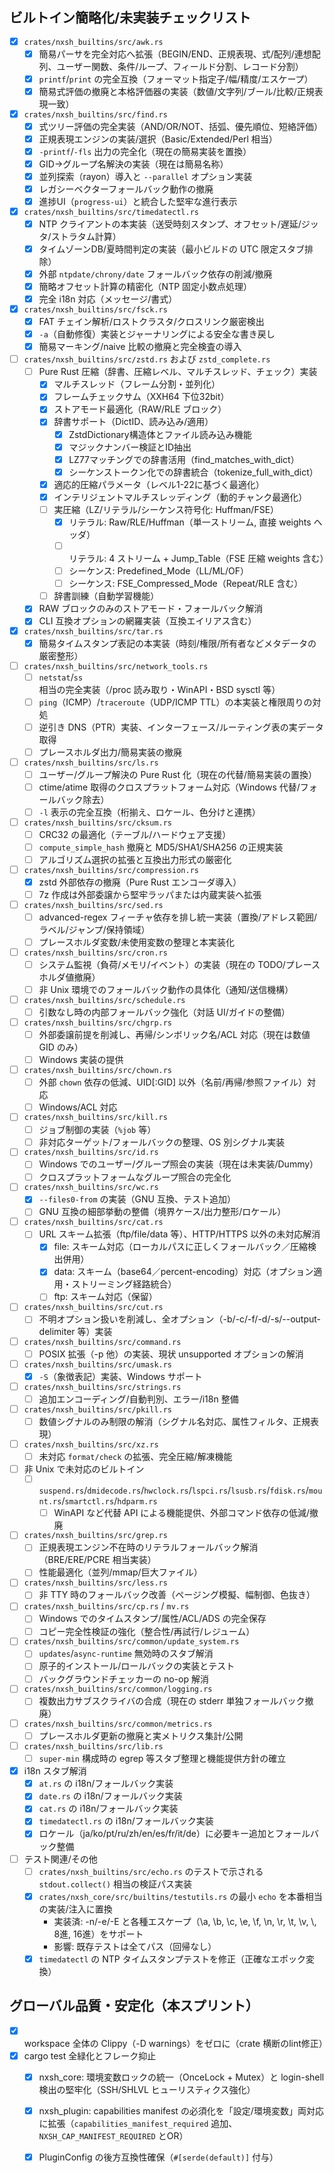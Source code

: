 ## ビルトイン簡略化/未実装チェックリスト

- [x] `crates/nxsh_builtins/src/awk.rs`
  - [x] 簡易パーサを完全対応へ拡張（BEGIN/END、正規表現、式/配列/連想配列、ユーザー関数、条件/ループ、フィールド分割、レコード分割）
  - [x] `printf`/`print` の完全互換（フォーマット指定子/幅/精度/エスケープ）
  - [x] 簡易式評価の撤廃と本格評価器の実装（数値/文字列/ブール/比較/正規表現一致）

- [x] `crates/nxsh_builtins/src/find.rs`
  - [x] 式ツリー評価の完全実装（AND/OR/NOT、括弧、優先順位、短絡評価）
  - [x] 正規表現エンジンの実装/選択（Basic/Extended/Perl 相当）
  - [x] `-printf`/`-fls` 出力の完全化（現在の簡易実装を置換）
  - [x] GID→グループ名解決の実装（現在は簡易名称）
  - [x] 並列探索（rayon）導入と `--parallel` オプション実装
  - [x] レガシーベクターフォールバック動作の撤廃
  - [x] 進捗UI（`progress-ui`）と統合した堅牢な進行表示

- [x] `crates/nxsh_builtins/src/timedatectl.rs`
  - [x] NTP クライアントの本実装（送受時刻スタンプ、オフセット/遅延/ジッタ/ストラタム計算）
  - [x] タイムゾーンDB/夏時間判定の実装（最小ビルドの UTC 限定スタブ排除）
  - [x] 外部 `ntpdate/chrony/date` フォールバック依存の削減/撤廃
  - [x] 簡略オフセット計算の精密化（NTP 固定小数点処理）
  - [x] 完全 i18n 対応（メッセージ/書式）

- [x] `crates/nxsh_builtins/src/fsck.rs`
  - [x] FAT チェイン解析/ロストクラスタ/クロスリンク厳密検出
  - [x] `-a`（自動修復）実装とジャーナリングによる安全な書き戻し
  - [x] 簡易マーキング/naive 比較の撤廃と完全検査の導入

- [ ] `crates/nxsh_builtins/src/zstd.rs` および `zstd_complete.rs`
  - [ ] Pure Rust 圧縮（辞書、圧縮レベル、マルチスレッド、チェック）実装
    - [x] マルチスレッド（フレーム分割・並列化）
    - [x] フレームチェックサム（XXH64 下位32bit）
    - [x] ストアモード最適化（RAW/RLE ブロック）
    - [x] 辞書サポート（DictID、読み込み/適用）
      - [x] ZstdDictionary構造体とファイル読み込み機能
      - [x] マジックナンバー検証とID抽出
      - [x] LZ77マッチングでの辞書活用（find_matches_with_dict）
      - [x] シーケンストークン化での辞書統合（tokenize_full_with_dict）
    - [x] 適応的圧縮パラメータ（レベル1-22に基づく最適化）
    - [x] インテリジェントマルチスレッディング（動的チャンク最適化）
    - [ ] 実圧縮（LZ/リテラル/シーケンス符号化: Huffman/FSE）
      - [x] リテラル: Raw/RLE/Huffman（単一ストリーム, 直接 weights ヘッダ）
      - [ ] リテラル: 4 ストリーム + Jump_Table（FSE 圧縮 weights 含む）
      - [ ] シーケンス: Predefined_Mode（LL/ML/OF）
      - [ ] シーケンス: FSE_Compressed_Mode（Repeat/RLE 含む）
    - [ ] 辞書訓練（自動学習機能）
  - [x] RAW ブロックのみのストアモード・フォールバック解消
  - [x] CLI 互換オプションの網羅実装（互換エイリアス含む）

- [x] `crates/nxsh_builtins/src/tar.rs`
  - [x] 簡易タイムスタンプ表記の本実装（時刻/権限/所有者などメタデータの厳密整形）

- [ ] `crates/nxsh_builtins/src/network_tools.rs`
  - [ ] `netstat`/`ss` 相当の完全実装（/proc 読み取り・WinAPI・BSD sysctl 等）
  - [ ] `ping`（ICMP）/`traceroute`（UDP/ICMP TTL）の本実装と権限周りの対処
  - [ ] 逆引き DNS（PTR）実装、インターフェース/ルーティング表の実データ取得
  - [ ] プレースホルダ出力/簡易実装の撤廃

- [ ] `crates/nxsh_builtins/src/ls.rs`
  - [ ] ユーザー/グループ解決の Pure Rust 化（現在の代替/簡易実装の置換）
  - [ ] ctime/atime 取得のクロスプラットフォーム対応（Windows 代替/フォールバック除去）
  - [ ] `-l` 表示の完全互換（桁揃え、ロケール、色分けと連携）

- [ ] `crates/nxsh_builtins/src/cksum.rs`
  - [ ] CRC32 の最適化（テーブル/ハードウェア支援）
  - [ ] `compute_simple_hash` 撤廃と MD5/SHA1/SHA256 の正規実装
  - [ ] アルゴリズム選択の拡張と互換出力形式の厳密化

- [ ] `crates/nxsh_builtins/src/compression.rs`
  - [x] zstd 外部依存の撤廃（Pure Rust エンコーダ導入）
  - [ ] 7z 作成は外部委譲から堅牢ラッパまたは内蔵実装へ拡張

- [ ] `crates/nxsh_builtins/src/sed.rs`
  - [ ] advanced-regex フィーチャ依存を排し統一実装（置換/アドレス範囲/ラベル/ジャンプ/保持領域）
  - [ ] プレースホルダ変数/未使用変数の整理と本実装化

- [ ] `crates/nxsh_builtins/src/cron.rs`
  - [ ] システム監視（負荷/メモリ/イベント）の実装（現在の TODO/プレースホルダ値撤廃）
  - [ ] 非 Unix 環境でのフォールバック動作の具体化（通知/送信機構）

- [ ] `crates/nxsh_builtins/src/schedule.rs`
  - [ ] 引数なし時の内部フォールバック強化（対話 UI/ガイドの整備）

- [ ] `crates/nxsh_builtins/src/chgrp.rs`
  - [ ] 外部委譲前提を削減し、再帰/シンボリック名/ACL 対応（現在は数値 GID のみ）
  - [ ] Windows 実装の提供

- [ ] `crates/nxsh_builtins/src/chown.rs`
  - [ ] 外部 `chown` 依存の低減、UID[:GID] 以外（名前/再帰/参照ファイル）対応
  - [ ] Windows/ACL 対応

- [ ] `crates/nxsh_builtins/src/kill.rs`
  - [ ] ジョブ制御の実装（`%job` 等）
  - [ ] 非対応ターゲット/フォールバックの整理、OS 別シグナル実装

- [ ] `crates/nxsh_builtins/src/id.rs`
  - [ ] Windows でのユーザー/グループ照会の実装（現在は未実装/Dummy）
  - [ ] クロスプラットフォームなグループ照合の完全化

- [ ] `crates/nxsh_builtins/src/wc.rs`
  - [x] `--files0-from` の実装（GNU 互換、テスト追加）
  - [ ] GNU 互換の細部挙動の整備（境界ケース/出力整形/ロケール）

- [ ] `crates/nxsh_builtins/src/cat.rs`
  - [ ] URL スキーム拡張（ftp/file/data 等）、HTTP/HTTPS 以外の未対応解消
    - [x] file: スキーム対応（ローカルパスに正しくフォールバック／圧縮検出併用）
    - [x] data: スキーム（base64／percent-encoding）対応（オプション適用・ストリーミング経路統合）
    - [ ] ftp: スキーム対応（保留）

- [ ] `crates/nxsh_builtins/src/cut.rs`
  - [ ] 不明オプション扱いを削減し、全オプション（-b/-c/-f/-d/-s/--output-delimiter 等）実装

- [ ] `crates/nxsh_builtins/src/command.rs`
  - [ ] POSIX 拡張（-p 他）の実装、現状 unsupported オプションの解消

- [ ] `crates/nxsh_builtins/src/umask.rs`
  - [x] `-S`（象徴表記）実装、Windows サポート

- [ ] `crates/nxsh_builtins/src/strings.rs`
  - [ ] 追加エンコーディング/自動判別、エラー/i18n 整備

- [ ] `crates/nxsh_builtins/src/pkill.rs`
  - [ ] 数値シグナルのみ制限の解消（シグナル名対応、属性フィルタ、正規表現）

- [ ] `crates/nxsh_builtins/src/xz.rs`
  - [ ] 未対応 `format/check` の拡張、完全圧縮/解凍機能

- [ ] 非 Unix で未対応のビルトイン
  - [ ] `suspend.rs`/`dmidecode.rs`/`hwclock.rs`/`lspci.rs`/`lsusb.rs`/`fdisk.rs`/`mount.rs`/`smartctl.rs`/`hdparm.rs`
    - [ ] WinAPI など代替 API による機能提供、外部コマンド依存の低減/撤廃

- [ ] `crates/nxsh_builtins/src/grep.rs`
  - [ ] 正規表現エンジン不在時のリテラルフォールバック解消（BRE/ERE/PCRE 相当実装）
  - [ ] 性能最適化（並列/mmap/巨大ファイル）

- [ ] `crates/nxsh_builtins/src/less.rs`
  - [ ] 非 TTY 時のフォールバック改善（ページング模擬、幅制御、色抜き）

- [ ] `crates/nxsh_builtins/src/cp.rs` / `mv.rs`
  - [ ] Windows でのタイムスタンプ/属性/ACL/ADS の完全保存
  - [ ] コピー完全性検証の強化（整合性/再試行/レジューム）

- [ ] `crates/nxsh_builtins/src/common/update_system.rs`
  - [ ] `updates`/`async-runtime` 無効時のスタブ解消
  - [ ] 原子的インストール/ロールバックの実装とテスト
  - [ ] バックグラウンドチェッカーの no-op 解消

- [ ] `crates/nxsh_builtins/src/common/logging.rs`
  - [ ] 複数出力サブスクライバの合成（現在の stderr 単独フォールバック撤廃）

- [ ] `crates/nxsh_builtins/src/common/metrics.rs`
  - [ ] プレースホルダ更新の撤廃と実メトリクス集計/公開

- [ ] `crates/nxsh_builtins/src/lib.rs`
  - [ ] `super-min` 構成時の egrep 等スタブ整理と機能提供方針の確立

- [x] i18n スタブ解消
  - [x] `at.rs` の i18n/フォールバック実装
  - [x] `date.rs` の i18n/フォールバック実装
  - [x] `cat.rs` の i18n/フォールバック実装
  - [x] `timedatectl.rs` の i18n/フォールバック実装
  - [x] ロケール（ja/ko/pt/ru/zh/en/es/fr/it/de）に必要キー追加とフォールバック整備

- [ ] テスト関連/その他
  - [ ] `crates/nxsh_builtins/src/echo.rs` のテストで示される `stdout.collect()` 相当の検証パス実装
  - [x] `crates/nxsh_core/src/builtins/testutils.rs` の最小 `echo` を本番相当の実装/注入に置換
    - 実装済: -n/-e/-E と各種エスケープ（\a, \b, \c, \e, \f, \n, \r, \t, \v, \\, 8進, 16進）をサポート
    - 影響: 既存テストは全てパス（回帰なし）
  - [x] `timedatectl` の NTP タイムスタンプテストを修正（正確なエポック変換）

## グローバル品質・安定化（本スプリント）

- [x] workspace 全体の Clippy（-D warnings）をゼロに（crate 横断のlint修正）
- [x] cargo test 全緑化とフレーク抑止
  - [x] nxsh_core: 環境変数ロックの統一（OnceLock + Mutex）と login-shell 検出の堅牢化（SSH/SHLVL ヒューリスティクス強化）
  - [x] nxsh_plugin: capabilities manifest の必須化を「設定/環境変数」両対応に拡張（`capabilities_manifest_required` 追加、`NXSH_CAP_MANIFEST_REQUIRED` とOR）
  - [x] PluginConfig の後方互換性確保（`#[serde(default)]` 付与）



